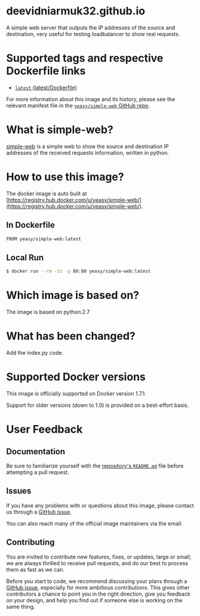 # deevidniarmuk32.github.io

A simple web server that outputs the IP addresses of the source and destination, very useful for testing loadbalancer to show real requests.

# Supported tags and respective Dockerfile links

* [`latest` (latest/Dockerfile)](https://github.com/yeasy/simple-web/blob/master/Dockerfile)

For more information about this image and its history, please see the relevant manifest file in the [`yeasy/simple-web` GitHub repo](https://github.com/yeasy/simple-web).

# What is simple-web?
[simple-web](https://github.com/yeasy/simple-web) is a simple web to show the source and destination IP addresses of the received requests information, written in python.


# How to use this image?
The docker image is auto built at [https://registry.hub.docker.com/u/yeasy/simple-web/](https://registry.hub.docker.com/u/yeasy/simple-web/).


## In Dockerfile
```sh
FROM yeasy/simple-web:latest
```

## Local Run
```sh
$ docker run --rm -it -p 80:80 yeasy/simple-web:latest
```

# Which image is based on?
The image is based on python:2.7

# What has been changed?
Add the index.py code.


# Supported Docker versions

This image is officially supported on Docker version 1.7.1.

Support for older versions (down to 1.0) is provided on a best-effort basis.

# User Feedback
## Documentation
Be sure to familiarize yourself with the [repository's `README.md`](https://github.com/yeasy/simple-web/blob/master/README.md) file before attempting a pull request.

## Issues
If you have any problems with or questions about this image, please contact us through a [GitHub issue](https://github.com/yeasy/simple-web/issues).

You can also reach many of the official image maintainers via the email.

## Contributing

You are invited to contribute new features, fixes, or updates, large or small; we are always thrilled to receive pull requests, and do our best to process them as fast as we can.

Before you start to code, we recommend discussing your plans through a [GitHub issue](https://github.com/yeasy/simple-web/issues), especially for more ambitious contributions. This gives other contributors a chance to point you in the right direction, give you feedback on your design, and help you find out if someone else is working on the same thing.
